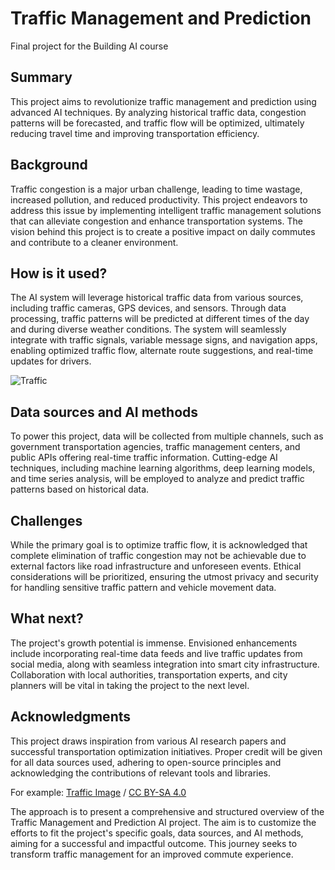 # Traffic Management and Prediction

Final project for the Building AI course

## Summary

This project aims to revolutionize traffic management and prediction using advanced AI techniques. By analyzing historical traffic data, congestion patterns will be forecasted, and traffic flow will be optimized, ultimately reducing travel time and improving transportation efficiency.

## Background

Traffic congestion is a major urban challenge, leading to time wastage, increased pollution, and reduced productivity. This project endeavors to address this issue by implementing intelligent traffic management solutions that can alleviate congestion and enhance transportation systems. The vision behind this project is to create a positive impact on daily commutes and contribute to a cleaner environment.

## How is it used?

The AI system will leverage historical traffic data from various sources, including traffic cameras, GPS devices, and sensors. Through data processing, traffic patterns will be predicted at different times of the day and during diverse weather conditions. The system will seamlessly integrate with traffic signals, variable message signs, and navigation apps, enabling optimized traffic flow, alternate route suggestions, and real-time updates for drivers.

![Traffic]([https://example.com/traffic_image.jpg](https://upload.wikimedia.org/wikipedia/commons/7/72/Traffic_jam_in_Bangkok.JPG))

## Data sources and AI methods

To power this project, data will be collected from multiple channels, such as government transportation agencies, traffic management centers, and public APIs offering real-time traffic information. Cutting-edge AI techniques, including machine learning algorithms, deep learning models, and time series analysis, will be employed to analyze and predict traffic patterns based on historical data.

## Challenges

While the primary goal is to optimize traffic flow, it is acknowledged that complete elimination of traffic congestion may not be achievable due to external factors like road infrastructure and unforeseen events. Ethical considerations will be prioritized, ensuring the utmost privacy and security for handling sensitive traffic pattern and vehicle movement data.

## What next?

The project's growth potential is immense. Envisioned enhancements include incorporating real-time data feeds and live traffic updates from social media, along with seamless integration into smart city infrastructure. Collaboration with local authorities, transportation experts, and city planners will be vital in taking the project to the next level.

## Acknowledgments

This project draws inspiration from various AI research papers and successful transportation optimization initiatives. Proper credit will be given for all data sources used, adhering to open-source principles and acknowledging the contributions of relevant tools and libraries.

For example: [Traffic Image](https://commons.wikimedia.org/wiki/File:Traffic_Jam_in_Bangalore.jpg) / [CC BY-SA 4.0](https://creativecommons.org/licenses/by-sa/4.0)

The approach is to present a comprehensive and structured overview of the Traffic Management and Prediction AI project. The aim is to customize the efforts to fit the project's specific goals, data sources, and AI methods, aiming for a successful and impactful outcome. This journey seeks to transform traffic management for an improved commute experience.

